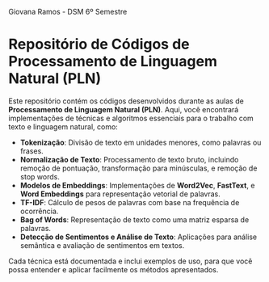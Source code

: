 Giovana Ramos - DSM 6º Semestre 
# Repositório de Códigos de Processamento de Linguagem Natural (PLN)

Este repositório contém os códigos desenvolvidos durante as aulas de **Processamento de Linguagem Natural (PLN)**. Aqui, você encontrará implementações de técnicas e algoritmos essenciais para o trabalho com texto e linguagem natural, como:

- **Tokenização**: Divisão de texto em unidades menores, como palavras ou frases.
- **Normalização de Texto**: Processamento de texto bruto, incluindo remoção de pontuação, transformação para minúsculas, e remoção de stop words.
- **Modelos de Embeddings**: Implementações de **Word2Vec**, **FastText**, e **Word Embeddings** para representação vetorial de palavras.
- **TF-IDF**: Cálculo de pesos de palavras com base na frequência de ocorrência.
- **Bag of Words**: Representação de texto como uma matriz esparsa de palavras.
- **Detecção de Sentimentos e Análise de Texto**: Aplicações para análise semântica e avaliação de sentimentos em textos.

Cada técnica está documentada e inclui exemplos de uso, para que você possa entender e aplicar facilmente os métodos apresentados.

